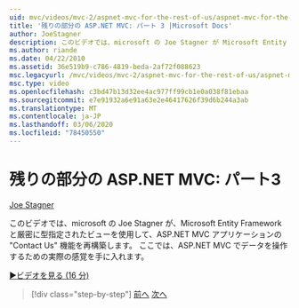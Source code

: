 ```yaml
---
uid: mvc/videos/mvc-2/aspnet-mvc-for-the-rest-of-us/aspnet-mvc-for-the-rest-of-us-part-3
title: '残りの部分の ASP.NET MVC: パート 3 |Microsoft Docs'
author: JoeStagner
description: このビデオでは、microsoft の Joe Stagner が Microsoft Entity Framework を使用して ASP.NET MVC アプリケーションの ' お問い合わせ ' 機能を再構築しています...
ms.author: riande
ms.date: 04/22/2010
ms.assetid: 36e519b9-c786-4819-beda-2af72f088623
msc.legacyurl: /mvc/videos/mvc-2/aspnet-mvc-for-the-rest-of-us/aspnet-mvc-for-the-rest-of-us-part-3
msc.type: video
ms.openlocfilehash: c3bd47b13d32ee4ac977ff99cb1e0a038f81ebaa
ms.sourcegitcommit: e7e91932a6e91a63e2e46417626f39d6b244a3ab
ms.translationtype: MT
ms.contentlocale: ja-JP
ms.lasthandoff: 03/06/2020
ms.locfileid: "78450550"
---
```

# <a name="aspnet-mvc-for-the-rest-of-us-part-3"></a>残りの部分の ASP.NET MVC: パート3

[Joe Stagner](https://github.com/JoeStagner)

このビデオでは、microsoft の Joe Stagner が、Microsoft Entity Framework と厳密に型指定されたビューを使用して、ASP.NET MVC アプリケーションの "Contact Us" 機能を再構築します。 ここでは、ASP.NET MVC でデータを操作するための実際の感覚を手に入れます。

[&#9654;ビデオを見る (16 分)](https://channel9.msdn.com/Blogs/ASP-NET-Site-Videos/aspnet-mvc-for-the-rest-of-us-part-3)

> [!div class="step-by-step"]
> [前へ](aspnet-mvc-for-the-rest-of-us-part-2.md)
> [次へ](aspnet-mvc-for-the-rest-of-us-part-4.md)
